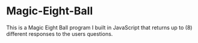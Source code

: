 # Magic-Eight-Ball
This is a Magic Eight Ball program I built in JavaScript that returns up to (8) different responses to the users questions. 
